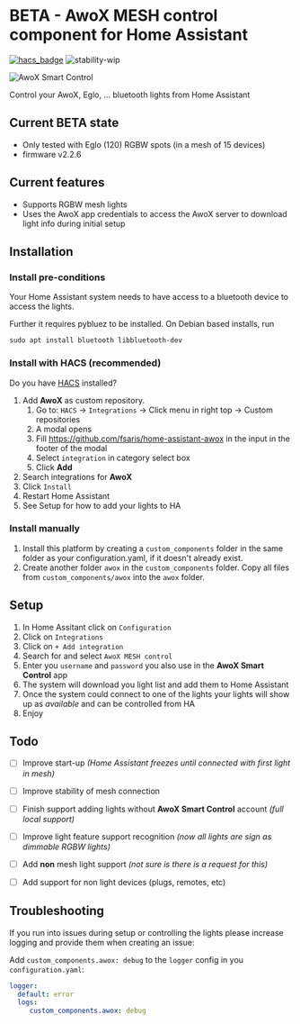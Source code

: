 # BETA - AwoX MESH control component for Home Assistant

[![hacs_badge](https://img.shields.io/badge/HACS-Custom-orange.svg?style=for-the-badge)](https://hacs.xyz/)
![stability-wip](https://img.shields.io/badge/stability-beta-red.svg?style=for-the-badge&color=red)

![AwoX Smart Control](https://github.com/fsaris/home-assistant-awox/blob/main/images/icon.png?raw=true)

Control your AwoX, Eglo, ... bluetooth lights from Home Assistant

## Current BETA state
- Only tested with Eglo (120) RGBW spots (in a mesh of 15 devices)
- firmware v2.2.6

## Current features
- Supports RGBW mesh lights
- Uses the AwoX app credentials to access the AwoX server to download light info during initial setup

## Installation

### Install pre-conditions
Your Home Assistant system needs to have access to a bluetooth device to access the lights. 

Further it requires pybluez to be installed. On Debian based installs, run

```
sudo apt install bluetooth libbluetooth-dev
```

### Install with HACS (recommended)

Do you have [HACS](https://hacs.xyz/) installed?
1. Add **AwoX** as custom repository.
   1. Go to: `HACS` -> `Integrations` -> Click menu in right top -> Custom repositories
   1. A modal opens
   1. Fill https://github.com/fsaris/home-assistant-awox in the input in the footer of the modal
   1. Select `integration` in category select box
   1. Click **Add**
1. Search integrations for **AwoX**
1. Click `Install`
1. Restart Home Assistant
1. See Setup for how to add your lights to HA

### Install manually

1. Install this platform by creating a `custom_components` folder in the same folder as your configuration.yaml, if it doesn't already exist.
2. Create another folder `awox` in the `custom_components` folder. Copy all files from `custom_components/awox` into the `awox` folder.

## Setup
1. In Home Assitant click on `Configuration`
1. Click on `Integrations`
1. Click on `+ Add integration`
1. Search for and select `AwoX MESH control`
1. Enter you `username` and `password` you also use in the **AwoX Smart Control** app
1. The system will download you light list and add them to Home Assistant
1. Once the system could connect to one of the lights your lights will show up as _available_ and can be controlled from HA   
1. Enjoy


## Todo
- [ ] Improve start-up _(Home Assistant freezes until connected with first light in mesh)_
- [ ] Improve stability of mesh connection  
- [ ] Finish support adding lights without **AwoX Smart Control** account _(full local support)_
- [ ] Improve light feature support recognition _(now all lights are sign as dimmable RGBW lights)_  
- [ ] Add **non** mesh light support _(not sure is there is a request for this)_
- [ ] Add support for non light devices (plugs, remotes, etc)


## Troubleshooting
If you run into issues during setup or controlling the lights please increase logging and provide them when creating an issue:

Add `custom_components.awox: debug` to the `logger` config in you `configuration.yaml`:

```yaml
logger:
  default: error
  logs:
     custom_components.awox: debug
```